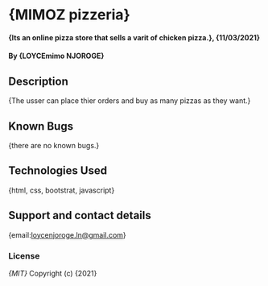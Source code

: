 # {MIMOZ pizzeria}
#### {Its an online pizza store that sells a varit of chicken pizza.}, {11/03/2021}
#### By **{LOYCEmimo NJOROGE}**
## Description
{The usser can place thier orders and buy as many pizzas as they want.}
## Known Bugs
{there are no known bugs.}
## Technologies Used
{html, css, bootstrat, javascript}
## Support and contact details
{email:loycenjoroge.ln@gmail.com}
### License
*{MIT}*
Copyright (c) {2021} 
  